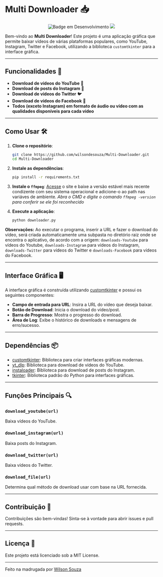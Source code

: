 # Multi Downloader 📥

<div align="center">

![Badge em Desenvolvimento](http://img.shields.io/static/v1?label=STATUS&message=FINALIZADO&color=GREEN&style=for-the-badge) [![](http://img.shields.io/static/v1?label=BAIXAR&message=EXECUTÁVEL&color=blue&style=for-the-badge)](https://www.mediafire.com/file/np5zvv0hqqjdmgh/Multi-Downloader.rar/file)

</div>

Bem-vindo ao **Multi Downloader**! Este projeto é uma aplicação gráfica que permite baixar vídeos de várias plataformas populares, como YouTube, Instagram, Twitter e Facebook, utilizando a biblioteca `customtkinter` para a interface gráfica.

---

## Funcionalidades 🚀

- **Download de vídeos do YouTube** 🎥
- **Download de posts do Instagram** 📸
- **Download de vídeos do Twitter** 🐦
- **Download de vídeos do Facebook** 📘
- **Todos (exceto Instagram) em formato de áudio ou vídeo com as qualidades disponíveis para cada vídeo**

---

## Como Usar 🛠️

1. **Clone o repositório**:
    ```sh
    git clone https://github.com/wilsondesouza/Multi-Downloader.git
    cd Multi-Downloader
    ```

2. **Instale as dependências**:
    ```sh
    pip install -r requirements.txt
    ```

3. **Instale o `ffmpeg`**:
    [Acesse](https://www.ffmpeg.org/download.html) o site e baixe a versão estável mais recente condizente com seu sistema operacional e adicione-o ao path nas variáves de ambiente.
    *Abra o CMD e digite o comando `ffmpeg -version` para conferir se ele foi reconhecido*

4. **Execute a aplicação**:
    ```sh
    python downloader.py
    ```

**Observações:** Ao executar o programa, inserir a URL e fazer o download do vídeo, será criada automaticamente uma subpasta no diretório raiz onde se encontra o aplicativo, de acordo com a origem: `downloads-Youtube` para vídeos do Youtube, `downloads-Instagram` para vídeos do Instagram, `downloads-Twitter` para vídeos do Twitter e `downloads-Facebook` para vídeos do Facebook.

---

## Interface Gráfica 🖥️

A interface gráfica é construída utilizando [customtkinter](https://customtkinter.tomschimansky.com/) e possui os seguintes componentes:

- **Campo de entrada para URL**: Insira a URL do vídeo que deseja baixar.
- **Botão de Download**: Inicia o download do vídeo/post.
- **Barra de Progresso**: Mostra o progresso do download.
- **Área de Log**: Exibe o histórico de downloads e mensagens de erro/sucesso.

---

## Dependências 📦

- [customtkinter](https://customtkinter.tomschimansky.com/): Biblioteca para criar interfaces gráficas modernas.
- [yt_dlp](https://github.com/yt-dlp/yt-dlp): Biblioteca para download de vídeos do YouTube.
- [instaloader](https://instaloader.github.io/): Biblioteca para download de posts do Instagram.
- [tkinter](https://docs.python.org/pt-br/3.13/library/tkinter.html): Biblioteca padrão do Python para interfaces gráficas.

---

## Funções Principais 🔍

### `download_youtube(url)`
Baixa vídeos do YouTube.

### `download_instagram(url)`
Baixa posts do Instagram.

### `download_twitter(url)`
Baixa vídeos do Twitter.

### `download_file(url)`
Determina qual método de download usar com base na URL fornecida.

---

## Contribuição 🤝

Contribuições são bem-vindas! Sinta-se à vontade para abrir issues e pull requests.

---

## Licença 📄

Este projeto está licenciado sob a MIT License.

---

Feito na madrugada por [Wilson Souza](https://github.com/wilsondesouza)

